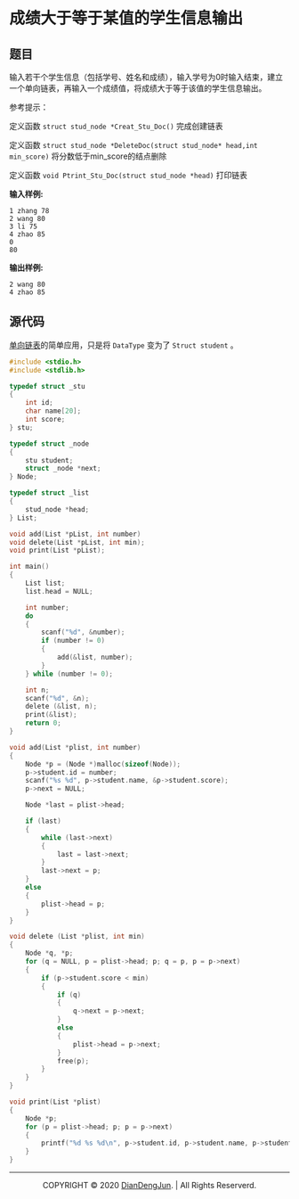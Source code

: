# 成绩大于等于某值的学生信息输出

## 题目

输入若干个学生信息（包括学号、姓名和成绩），输入学号为0时输入结束，建立一个单向链表，再输入一个成绩值，将成绩大于等于该值的学生信息输出。

参考提示：

定义函数 `struct stud_node *Creat_Stu_Doc()` 完成创建链表

定义函数 `struct stud_node *DeleteDoc(struct stud_node* head,int min_score)` 将分数低于min_score的结点删除

定义函数 `void Ptrint_Stu_Doc(struct stud_node *head)` 打印链表

**输入样例:**

```
1 zhang 78
2 wang 80
3 li 75
4 zhao 85
0
80
```

**输出样例:**

```
2 wang 80
4 zhao 85
```

## 源代码

[单向链表](./01-单向链表.md)的简单应用，只是将 `DataType` 变为了 `Struct student` 。

```c
#include <stdio.h>
#include <stdlib.h>

typedef struct _stu
{
    int id;
    char name[20];
    int score;
} stu;

typedef struct _node
{
    stu student;
    struct _node *next;
} Node;

typedef struct _list
{
    stud_node *head;
} List;

void add(List *pList, int number)
void delete(List *pList, int min);
void print(List *pList);

int main()
{
	List list;
	list.head = NULL;

	int number;
	do
	{
		scanf("%d", &number);
		if (number != 0)
		{
			add(&list, number);
		}
	} while (number != 0);

	int n;
	scanf("%d", &n);
	delete (&list, n);
	print(&list);
	return 0;
}

void add(List *plist, int number)
{
	Node *p = (Node *)malloc(sizeof(Node));
	p->student.id = number;
	scanf("%s %d", p->student.name, &p->student.score);
	p->next = NULL;

	Node *last = plist->head;

	if (last)
	{
		while (last->next)
		{
			last = last->next;
		}
		last->next = p;
	}
	else
	{
		plist->head = p;
	}
}

void delete (List *plist, int min)
{
	Node *q, *p;
	for (q = NULL, p = plist->head; p; q = p, p = p->next)
	{
		if (p->student.score < min)
		{
			if (q)
			{
				q->next = p->next;
			}
			else
			{
				plist->head = p->next;
			}
			free(p);
		}
	}
}

void print(List *plist)
{
	Node *p;
	for (p = plist->head; p; p = p->next)
	{
		printf("%d %s %d\n", p->student.id, p->student.name, p->student.score);
	}
}
```

---

<p align="center">COPYRIGHT © 2020 <a href="https://www.xxdiandeng.cn">DianDengJun</a>. | All Rights Reserverd.</p>